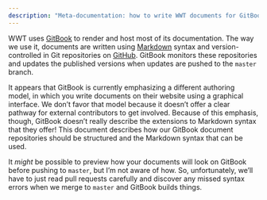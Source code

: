 ```yaml
---
description: "Meta-documentation: how to write WWT documents for GitBook."
---
```


WWT uses [GitBook] to render and host most of its documentation. The way we
use it, documents are written using [Markdown] syntax and version-controlled
in Git repositories on [GitHub]. GitBook monitors these repositories and
updates the published versions when updates are pushed to the `master` branch.

It appears that GitBook is currently emphasizing a different authoring model,
in which you write documents on their website using a graphical interface. We
don’t favor that model because it doesn’t offer a clear pathway for external
contributors to get involved. Because of this emphasis, though, GitBook
doesn’t really describe the extensions to Markdown syntax that they offer!
This document describes how our GitBook document repositories should be
structured and the Markdown syntax that can be used.

[GitBook]: https://docs.gitbook.com/
[Markdown]: https://www.markdownguide.org/
[GitHub]: https://github.com/WorldWideTelescope/

It *might* be possible to preview how your documents will look on GitBook
before pushing to `master`, but I’m not aware of how. So, unfortunately, we’ll
have to just read pull requests carefully and discover any missed syntax
errors when we merge to `master` and GitBook builds things.
